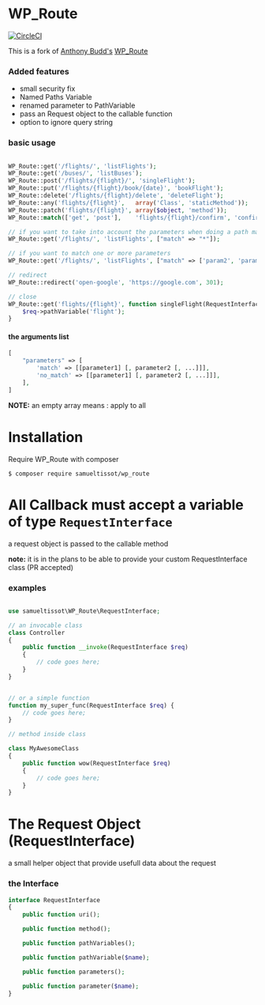 WP_Route
====

[![CircleCI](https://circleci.com/gh/SamuelTissot/WP_Route/tree/master.svg?style=svg)](https://circleci.com/gh/SamuelTissot/WP_Route/tree/master)

This is a fork of [Anthony Budd's](https://github.com/anthonybudd) [WP_Route](https://github.com/anthonybudd/WP_Route)

### Added features 
- small security fix
- Named Paths Variable
- renamed parameter to PathVariable
- pass an Request object to the callable function
- option to ignore query string


### basic usage
```php

WP_Route::get('/flights/', 'listFlights');
WP_Route::get('/buses/', 'listBuses');
WP_Route::post('/flights/{flight}/', 'singleFlight');
WP_Route::put('/flights/{flight}/book/{date}', 'bookFlight');
WP_Route::delete('/flights/{flight}/delete', 'deleteFlight');
WP_Route::any('flights/{flight}',   array('Class', 'staticMethod'));
WP_Route::patch('flights/{flight}', array($object, 'method'));
WP_Route::match(['get', 'post'],    'flights/{flight}/confirm', 'confirmFlight');

// if you want to take into account the parameters when doing a path match 
WP_Route::get('/flights/', 'listFlights', ["match" => "*"]);

// if you want to match one or more parameters
WP_Route::get('/flights/', 'listFlights', ["match" => ['param2', 'param2', ...]]);

// redirect
WP_Route::redirect('open-google', 'https://google.com', 301);

// close
WP_Route::get('flights/{flight}', function singleFlight(RequestInterface $req) {
    $req->pathVariable('flight');
}

```

#### the arguments list
```php
[
    "parameters" => [
        'match' => [[parameter1] [, parameter2 [, ...]]],
        'no_match' => [[parameter1] [, parameter2 [, ...]]],
    ],
]
```
**NOTE:** an empty array means : apply to all

# Installation

Require WP_Route with composer

```
$ composer require samueltissot/wp_route
```


# All Callback must accept a variable of type `RequestInterface`
a request object is passed to the callable method

**note:** it is in the plans to be able to provide your custom RequestInterface class (PR accepted)

### examples
```php

use samueltissot\WP_Route\RequestInterface;

// an invocable class
class Controller
{
    public function __invoke(RequestInterface $req)
    {
        // code goes here;
    }
}


// or a simple function
function my_super_func(RequestInterface $req) {
    // code goes here;
}

// method inside class

class MyAwesomeClass
{
    public function wow(RequestInterface $req)
    {
        // code goes here;
    }
}

```


# The Request Object (RequestInterface)
a small helper object that provide usefull data about the request

### the Interface
```php
interface RequestInterface
{
    public function uri();

    public function method();

    public function pathVariables();

    public function pathVariable($name);

    public function parameters();

    public function parameter($name);
}
```
